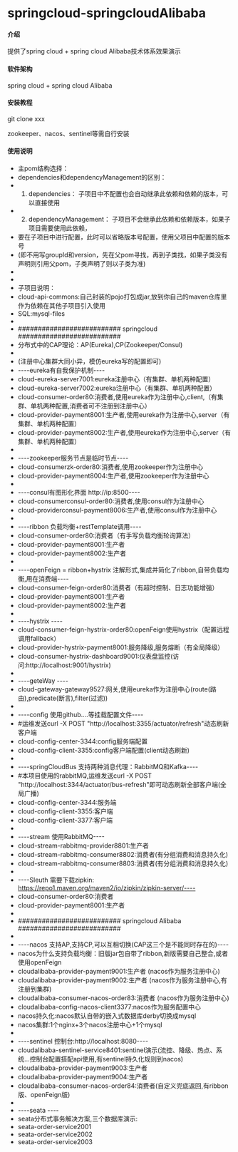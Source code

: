 # springcloud-springcloudAlibaba

#### 介绍
提供了spring cloud + spring cloud Alibaba技术体系效果演示

#### 软件架构
spring cloud + spring cloud Alibaba


#### 安装教程

git clone xxx

zookeeper、nacos、sentinel等需自行安装

#### 使用说明


- 主pom结构选择：
-    dependencies和dependencyManagement的区别：
-   1. dependencies： 子项目中不配置也会自动继承此依赖和依赖的版本，可以直接使用
-   2. dependencyManagement： 子项目不会继承此依赖和依赖版本，如果子项目需要使用此依赖，
-    要在子项目中进行配置，此时可以省略版本号配置，使用父项目中配置的版本号
-    (即不用写groupId和version，先在父pom寻找，再到子类找，如果子类没有声明则引用父pom，子类声明了则以子类为准)
- 
- 
- 子项目说明：
- cloud-api-commons:自己封装的pojo打包成jar,放到你自己的maven仓库里作为依赖在其他子项目引入使用
- SQL:mysql-files
- 
- ##########################  springcloud ##########################
- 分布式中的CAP理论：AP(Eureka),CP(Zookeeper/Consul)
- 
- (注册中心集群大同小异，模仿eureka写的配置即可)
- ----eureka有自我保护机制----
- cloud-eureka-server7001:eureka注册中心（有集群、单机两种配置）
- cloud-eureka-server7002:eureka注册中心（有集群、单机两种配置）
- cloud-consumer-order80:消费者,使用eureka作为注册中心,client,（有集群、单机两种配置,消费者可不注册到注册中心）
- cloud-provider-payment8001:生产者,使用eureka作为注册中心,server（有集群、单机两种配置）
- cloud-provider-payment8002:生产者,使用eureka作为注册中心,server（有集群、单机两种配置）
- 
- ----zookeeper服务节点是临时节点----
- cloud-consumerzk-order80:消费者,使用zookeeper作为注册中心
- cloud-provider-payment8004:生产者,使用zookeeper作为注册中心
- 
- ----consul有图形化界面 http://ip:8500----
- cloud-consumerconsul-order80:消费者,使用consul作为注册中心
- cloud-providerconsul-payment8006:生产者,使用consul作为注册中心
- 
- ----ribbon 负载均衡+restTemplate调用----
- cloud-consumer-order80:消费者（有手写负载均衡轮询算法）
- cloud-provider-payment8001:生产者
- cloud-provider-payment8002:生产者
- 
- ----openFeign = ribbon+hystrix 注解形式,集成并简化了ribbon,自带负载均衡,用在消费端----
- cloud-consumer-feign-order80:消费者（有超时控制、日志功能增强）
- cloud-provider-payment8001:生产者
- cloud-provider-payment8002:生产者
- 
- ----hystrix ----
- cloud-consumer-feign-hystrix-order80:openFeign使用hystrix（配置远程调用fallback）
- cloud-provider-hystrix-payment8001:服务降级,服务熔断（有全局降级）
- cloud-consumer-hystrix-dashboard9001:仪表盘监控(访问:http://localhost:9001/hystrix)
- 
- ----geteWay ----
- cloud-gateway-gateway9527:网关,使用eureka作为注册中心(route(路由),predicate(断言),filter(过滤))
- 
- ----config 使用github....等挂载配置文件----
- #运维发送curl -X POST "http://localhost:3355/actuator/refresh"动态刷新客户端
- cloud-config-center-3344:config服务端配置
- cloud-config-client-3355:config客户端配置(client动态刷新)
- 
- ----springCloudBus 支持两种消息代理：RabbitMQ和Kafka----
- #本项目使用的rabbitMQ,运维发送curl -X POST "http://localhost:3344/actuator/bus-refresh"即可动态刷新全部客户端(全局广播)
- cloud-config-center-3344:服务端
- cloud-config-client-3355:客户端
- cloud-config-client-3377:客户端
- 
- ----stream 使用RabbitMQ----
- cloud-stream-rabbitmq-provider8801:生产者
- cloud-stream-rabbitmq-consumer8802:消费者(有分组消费和消息持久化)
- cloud-stream-rabbitmq-consumer8803:消费者(有分组消费和消息持久化)
- 
- ----Sleuth 需要下载zipkin: https://repo1.maven.org/maven2/io/zipkin/zipkin-server/----
- cloud-consumer-order80:消费者
- cloud-provider-payment8001:生产者
- 
- ##########################  springcloud Alibaba ##########################
- 
- ----nacos 支持AP,支持CP,可以互相切换(CAP这三个是不能同时存在的)----
- nacos为什么支持负载均衡：旧版jar包自带了ribbon,新版需要自己整合,或者使用openFeign
- cloudalibaba-provider-payment9001:生产者 (nacos作为服务注册中心)
- cloudalibaba-provider-payment9002:生产者 (nacos作为服务注册中心,有注册到集群)
- cloudalibaba-consumer-nacos-order83:消费者 (nacos作为服务注册中心)
- cloudalibaba-config-nacos-client3377:nacos作为服务配置中心
- nacos持久化:nacos默认自带的嵌入式数据库derby切换成mysql
- nacos集群:1个nginx+3个nacos注册中心+1个mysql
- 
- ----sentinel 控制台:http://localhost:8080----
- cloudalibaba-sentinel-service8401:sentinel演示(流控、降级、热点、系统...控制台配置搭配api使用,有sentinel持久化规则到nacos)
- cloudalibaba-provider-payment9003:生产者
- cloudalibaba-provider-payment9004:生产者
- cloudalibaba-consumer-nacos-order84:消费者(自定义兜底返回,有ribbon版、openFeign版)
- 
- ----seata ----
- seata分布式事务解决方案,三个数据库演示:
- seata-order-service2001
- seata-order-service2002
- seata-order-service2003


